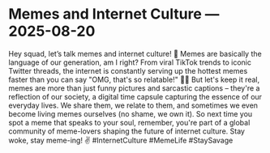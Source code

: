# Memes and Internet Culture — 2025-08-20

Hey squad, let’s talk memes and internet culture! 🌟 Memes are basically the language of our generation, am I right? From viral TikTok trends to iconic Twitter threads, the internet is constantly serving up the hottest memes faster than you can say "OMG, that's so relatable!" 💁‍♀️ But let's keep it real, memes are more than just funny pictures and sarcastic captions – they're a reflection of our society, a digital time capsule capturing the essence of our everyday lives. We share them, we relate to them, and sometimes we even become living memes ourselves (no shame, we own it). So next time you spot a meme that speaks to your soul, remember, you're part of a global community of meme-lovers shaping the future of internet culture. Stay woke, stay meme-ing! ✌️ #InternetCulture #MemeLife #StaySavage